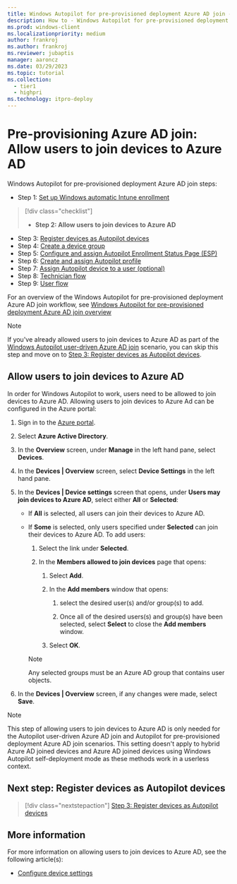 ```yaml
---
title: Windows Autopilot for pre-provisioned deployment Azure AD join - Step 2 of 9 - Allow users to join devices to Azure AD
description: How to - Windows Autopilot for pre-provisioned deployment Azure AD join - Step 2 of 9 - Allow users to join devices to Azure AD.
ms.prod: windows-client
ms.localizationpriority: medium
author: frankroj
ms.author: frankroj
ms.reviewer: jubaptis
manager: aaroncz
ms.date: 03/29/2023
ms.topic: tutorial
ms.collection: 
  - tier1
  - highpri
ms.technology: itpro-deploy
---
```


# Pre-provisioning Azure AD join: Allow users to join devices to Azure AD

Windows Autopilot for pre-provisioned deployment Azure AD join steps:
- Step 1: [Set up Windows automatic Intune enrollment](azure-ad-join-automatic-enrollment.md)
> [!div class="checklist"]
> - **Step 2: Allow users to join devices to Azure AD**
- Step 3: [Register devices as Autopilot devices](azure-ad-join-register-device.md)
- Step 4: [Create a device group](azure-ad-join-device-group.md)
- Step 5: [Configure and assign Autopilot Enrollment Status Page (ESP)](azure-ad-join-esp.md)
- Step 6: [Create and assign Autopilot profile](azure-ad-join-autopilot-profile.md)
- Step 7: [Assign Autopilot device to a user (optional)](azure-ad-join-assign-device-to-user.md)
- Step 8: [Technician flow](azure-ad-join-technician-flow.md)
- Step 9: [User flow](azure-ad-join-user-flow.md)

For an overview of the Windows Autopilot for pre-provisioned deployment Azure AD join workflow, see [Windows Autopilot for pre-provisioned deployment Azure AD join overview](azure-ad-join-workflow.md)

> [!NOTE]
>
> If you've already allowed users to join devices to Azure AD as part of the [Windows Autopilot user-driven Azure AD join](../user-driven/azure-ad-join-workflow.md) scenario, you can skip this step and move on to [Step 3: Register devices as Autopilot devices](azure-ad-join-register-device.md).

## Allow users to join devices to Azure AD

In order for Windows Autopilot to work, users need to be allowed to join devices to Azure AD. Allowing users to join devices to Azure Ad can be configured in the Azure portal:

1. Sign in to the [Azure portal](https://portal.azure.com/).

1. Select **Azure Active Directory**.

1. In the **Overview** screen, under **Manage** in the left hand pane, select **Devices**.

1. In the **Devices | Overview** screen, select **Device Settings** in the left hand pane.

1. In the **Devices | Device settings** screen that opens, under **Users may join devices to Azure AD**, select either **All** or **Selected**:

   - If **All** is selected, all users can join their devices to Azure AD.

   - If **Some** is selected, only users specified under **Selected** can join their devices to Azure AD. To add users:

      1. Select the link under **Selected**.

      1. In the **Members allowed to join devices** page that opens:
 
         1. Select **Add**.

         2. In the **Add members** window that opens:

            1. select the desired user(s) and/or group(s) to add.

            2. Once all of the desired users(s) and group(s) have been selected, select **Select** to close the **Add members** window.

         3. Select **OK**.

        > [!NOTE]
        >
        > Any selected groups must be an Azure AD group that contains user objects.

1. In the **Devices | Overview** screen, if any changes were made, select **Save**.

> [!NOTE]
>
> This step of allowing users to join devices to Azure AD is only needed for the Autopilot user-driven Azure AD join and Autopilot for pre-provisioned deployment Azure AD join scenarios. This setting doesn't apply to hybrid Azure AD joined devices and Azure AD joined devices using Windows Autopilot self-deployment mode as these methods work in a userless context.

## Next step: Register devices as Autopilot devices

> [!div class="nextstepaction"]
> [Step 3: Register devices as Autopilot devices](azure-ad-join-register-device.md)

## More information

For more information on allowing users to join devices to Azure AD, see the following article(s):

- [Configure device settings](/azure/active-directory/devices/device-management-azure-portal#configure-device-settings)
